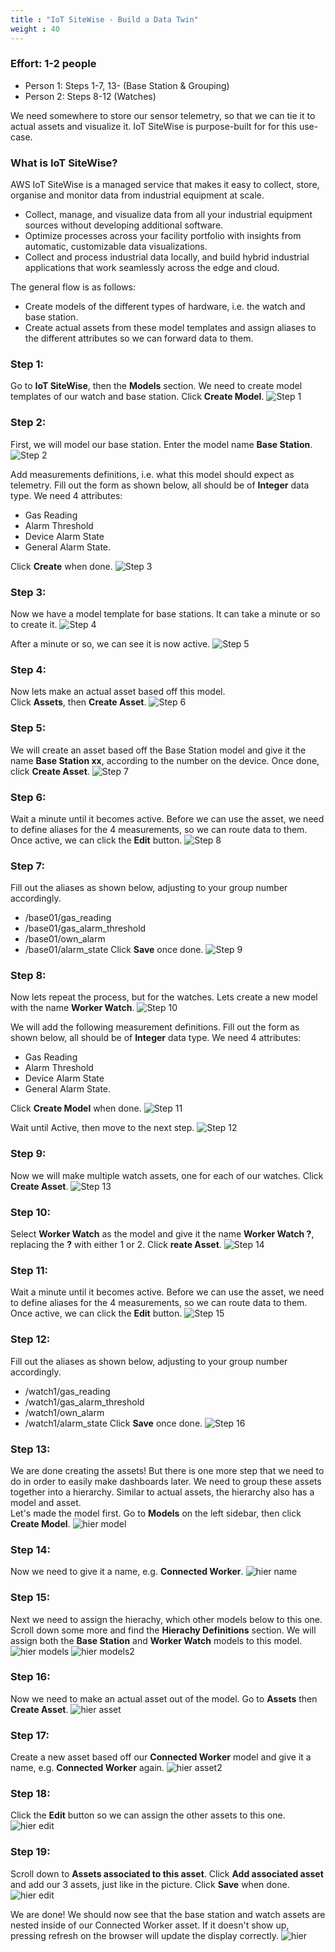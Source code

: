 ```yaml
---
title : "IoT SiteWise - Build a Data Twin"
weight : 40
---
```


### Effort: 1-2 people
- Person 1: Steps 1-7, 13- (Base Station & Grouping)
- Person 2: Steps 8-12 (Watches)

We need somewhere to store our sensor telemetry, so that we can tie it to actual assets and visualize it.  IoT SiteWise is purpose-built for for this use-case.

### What is IoT SiteWise?
AWS IoT SiteWise is a managed service that makes it easy to collect, store, organise and monitor data from industrial equipment at scale.
- Collect, manage, and visualize data from all your industrial equipment sources without developing additional software.
- Optimize processes across your facility portfolio with insights from automatic, customizable data visualizations.
- Collect and process industrial data locally, and build hybrid industrial applications that work seamlessly across the edge and cloud.

The general  flow is as follows:
- Create models of the different types of hardware, i.e. the watch and base station.
- Create actual assets from these model templates and assign aliases to the different attributes so we can forward data to them.

### Step 1:
Go to **IoT SiteWise**, then the **Models** section.  We need to create model templates of our watch and base station.
Click **Create Model**.
![Step 1](/static/sitewisemodels/1.png)

### Step 2:
First, we will model our base station.  Enter the model name **Base Station**.
![Step 2](/static/sitewisemodels/2.png)

Add measurements definitions, i.e. what this model should expect as telemetry.  Fill out the form as shown below, all should be of **Integer** data type. We need 4 attributes: 
- Gas Reading
- Alarm Threshold
- Device Alarm State
- General Alarm State.

Click **Create** when done.
![Step 3](/static/sitewisemodels/3.png)

### Step 3:
Now we have a model template for base stations.  It can take a minute or so to create it.
![Step 4](/static/sitewisemodels/4.png)

After a minute or so, we can see it is now active. 
![Step 5](/static/sitewisemodels/5.png)

### Step 4:
Now lets make an actual asset based off this model.  
Click **Assets**, then **Create Asset**.
![Step 6](/static/sitewisemodels/6.png)

### Step 5:
We will create an asset based off the Base Station model and give it the name **Base Station xx**, according to the number on the device.
Once done, click **Create Asset**.
![Step 7](/static/sitewisemodels/7.png)

### Step 6:
Wait a minute until it becomes active. 
Before we can use the asset, we need to define aliases for the 4 measurements, so we can route data to them.
Once active, we can click the **Edit** button.
![Step 8](/static/sitewisemodels/8.png)

### Step 7:
Fill out the aliases as shown below, adjusting to your group number accordingly.
- /base01/gas_reading
- /base01/gas_alarm_threshold
- /base01/own_alarm
- /base01/alarm_state
Click **Save** once done.
![Step 9](/static/sitewisemodels/9.png)

### Step 8:
Now lets repeat the process, but for the watches.
Lets create a new model with the name **Worker Watch**. 
![Step 10](/static/sitewisemodels/10.png)

We will add the following measurement definitions.  Fill out the form as shown below, all should be of **Integer** data type. We need 4 attributes: 
- Gas Reading
- Alarm Threshold
- Device Alarm State
- General Alarm State.

Click **Create Model** when done.
![Step 11](/static/sitewisemodels/11.png)

Wait until Active, then move to the next step.
![Step 12](/static/sitewisemodels/12.png)

### Step 9:
Now we will make multiple watch assets, one for each of our watches.
Click **Create Asset**. 
![Step 13](/static/sitewisemodels/13.png)

### Step 10:
Select **Worker Watch** as the model and give it the name **Worker Watch ?**, replacing the **?** with either 1 or 2.
Click **reate Asset**.
![Step 14](/static/sitewisemodels/14.png)

### Step 11:
Wait a minute until it becomes active. 
Before we can use the asset, we need to define aliases for the 4 measurements, so we can route data to them.
Once active, we can click the **Edit** button.
![Step 15](/static/sitewisemodels/15.png)

### Step 12:
Fill out the aliases as shown below, adjusting to your group number accordingly.
- /watch1/gas_reading
- /watch1/gas_alarm_threshold
- /watch1/own_alarm
- /watch1/alarm_state
Click **Save** once done.
![Step 16](/static/sitewisemodels/16.png)

### Step 13:
We are done creating the assets!  But there is one more step that we need to do in order to easily make dashboards later.  We need to group these assets together into a hierarchy.  Similar to actual assets, the hierarchy also has a model and asset.  
Let's made the model first.  Go to **Models** on the left sidebar, then click **Create Model**.
![hier model](/static/sitewisemodels/17.png)

### Step 14:
Now we need to give it a name, e.g. **Connected Worker**.
![hier name](/static/sitewisemodels/18.png)

### Step 15:
Next we need to assign the hierachy, which other models below to this one.  Scroll down some more and find the **Hierachy Definitions** section.
We will assign both the **Base Station** and **Worker Watch** models to this model.
![hier models](/static/sitewisemodels/19.png)
![hier models2](/static/sitewisemodels/20.png)

### Step 16:
Now we need to make an actual asset out of the model.  Go to **Assets** then **Create Asset**.
![hier asset](/static/sitewisemodels/21.png)

### Step 17:
Create a new asset based off our **Connected Worker** model and give it a name, e.g. **Connected Worker** again.
![hier asset2](/static/sitewisemodels/22.png)

### Step 18:
Click the **Edit** button so we can assign the other assets to this one.
![hier edit](/static/sitewisemodels/23.png)

### Step 19:
Scroll down to **Assets associated to this asset**.  Click **Add associated asset** and add our 3 assets, just like in the picture.
Click **Save** when done.
![hier edit](/static/sitewisemodels/24.png)

We are done!  We should now see that the base station and watch assets are nested inside of our Connected Worker asset.  If it doesn't show up, pressing refresh on the browser will update the display correctly.
![hier](/static/sitewisemodels/25.png)
